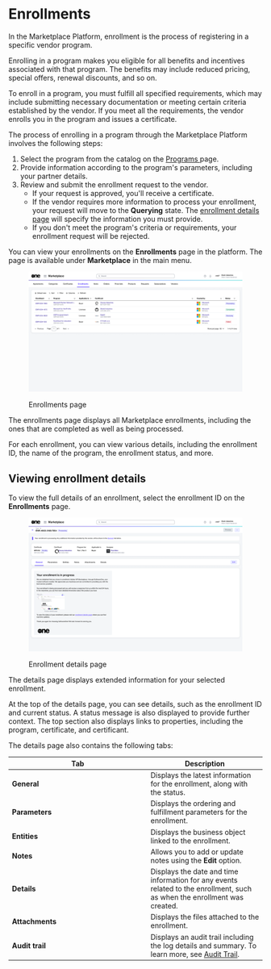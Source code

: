 # Enrollments

In the Marketplace Platform, enrollment is the process of registering in a specific vendor program.&#x20;

Enrolling in a program makes you eligible for all benefits and incentives associated with that program. The benefits may include reduced pricing, special offers, renewal discounts, and so on.

To enroll in a program, you must fulfill all specified requirements, which may include submitting necessary documentation or meeting certain criteria established by the vendor. If you meet all the requirements, the vendor enrolls you in the program and issues a certificate.&#x20;

The process of enrolling in a program through the Marketplace Platform involves the following steps:

1. Select the program from the catalog on the [Programs ](../programs.md)page.
2. Provide information according to the program's parameters, including your partner details.&#x20;
3. Review and submit the enrollment request to the vendor.&#x20;
   * If your request is approved, you'll receive a certificate.
   * If the vendor requires more information to process your enrollment, your request will move to the **Querying** state. The [enrollment details page](./#subscription-details) will specify the information you must provide.
   * If you don't meet the program's criteria or requirements, your enrollment request will be rejected.

You can view your enrollments on the **Enrollments** page in the platform. The page is available under **Marketplace** in the main menu.

<div data-with-frame="true"><figure><img src="../../../.gitbook/assets/enrollments_interface.png" alt=""><figcaption><p>Enrollments page</p></figcaption></figure></div>

The enrollments page displays all Marketplace enrollments, including the ones that are completed as well as being processed.&#x20;

For each enrollment, you can view various details, including the enrollment ID, the name of the program, the enrollment status, and more.

## Viewing enrollment details <a href="#subscription-details" id="subscription-details"></a>

To view the full details of an enrollment, select the enrollment ID on the **Enrollments** page.

<div data-with-frame="true"><figure><img src="../../../.gitbook/assets/enrollments_details_page.png" alt=""><figcaption><p>Enrollment details page</p></figcaption></figure></div>

The details page displays extended information for your selected enrollment.&#x20;

At the top of the details page, you can see details, such as the enrollment ID and current status. A status message is also displayed to provide further context. The top section also displays links to properties, including the program, certificate, and certificant.

The details page also contains the following tabs:

<table><thead><tr><th width="261">Tab</th><th>Description</th></tr></thead><tbody><tr><td><strong>General</strong></td><td>Displays the latest information for the enrollment, along with the status. </td></tr><tr><td><strong>Parameters</strong></td><td>Displays the ordering and fulfillment parameters for the enrollment.</td></tr><tr><td><strong>Entities</strong> </td><td>Displays the business object linked to the enrollment. </td></tr><tr><td><strong>Notes</strong></td><td>Allows you to add or update notes using the <strong>Edit</strong> option.</td></tr><tr><td><strong>Details</strong></td><td>Displays the date and time information for any events related to the enrollment, such as when the enrollment was created.</td></tr><tr><td><strong>Attachments</strong></td><td>Displays the files attached to the enrollment.</td></tr><tr><td><strong>Audit trail</strong></td><td>Displays an audit trail including the log details and summary. To learn more, see <a href="https://docs.platform.softwareone.com/modules-and-features/settings/audit-trail">Audit Trail</a>.</td></tr></tbody></table>
